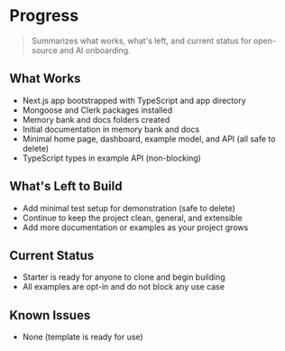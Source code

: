 # Progress

> Summarizes what works, what's left, and current status for open-source and AI onboarding.

## What Works
- Next.js app bootstrapped with TypeScript and app directory
- Mongoose and Clerk packages installed
- Memory bank and docs folders created
- Initial documentation in memory bank and docs
- Minimal home page, dashboard, example model, and API (all safe to delete)
- TypeScript types in example API (non-blocking)

## What's Left to Build
- Add minimal test setup for demonstration (safe to delete)
- Continue to keep the project clean, general, and extensible
- Add more documentation or examples as your project grows

## Current Status
- Starter is ready for anyone to clone and begin building
- All examples are opt-in and do not block any use case

## Known Issues
- None (template is ready for use) 